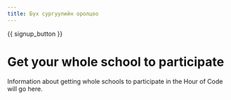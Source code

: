 ```yaml
---
title: Бүх сургуулийн оролцоо
---
```


{{ signup_button }}

# Get your whole school to participate

Information about getting whole schools to participate in the Hour of Code will go here.